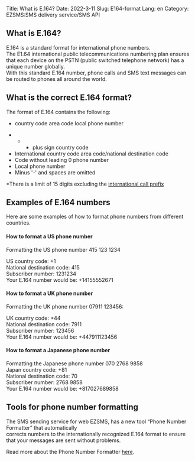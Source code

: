 Title: What is E.164?
Date: 2022-3-11
Slug: E164-format
Lang: en
Category: EZSMS:SMS delivery service/SMS API

## What is E.164?

E.164 is a standard format for international phone numbers. <br>
The E1.64 international public telecommunications numbering plan ensures that each device on the PSTN (public switched telephone network) has a unique number globally. <br>
With this standard E.164 number, phone calls and SMS text messages can be routed to phones all around the world.<br>

## What is the correct E.164 format?

The format of E.164 contains the following:
+ country code area code local phone number <br>

- + - plus sign country code <br>
- International country code area code/national destination code <br>
- Code without leading 0 phone number <br>
- Local phone number <br>
- Minus '-' and spaces are omitted <br>

*There is a limit of 15 digits excluding the [international call prefix](https://en.wikipedia.org/wiki/List_of_international_call_prefixes)

## Examples of E.164 numbers
Here are some examples of how to format phone numbers from different countries.

#### How to format a US phone number
Formatting the US phone number 415 123 1234 <br>

US country code: +1 <br>
National destination code: 415 <br>
Subscriber number: 1231234 <br>
Your E.164 number would be: +14155552671 <br>

#### How to format a UK phone number <br>
Formatting the UK phone number 07911 123456: <br>

UK country code: +44 <br>
National destination code: 7911 <br>
Subscriber number: 123456 <br>
Your E.164 number would be: +447911123456 <br>

#### How to format a Japanese phone number <br>
Formatting the Japanese phone number 070 2768 9858 <br>
Japan country code: +81 <br>
National destination code: 70 <br>
Subscriber number: 2768 9858 <br>
Your E.164 number would be: +817027689858 <br>

## Tools for phone number formatting
The SMS sending service for web EZSMS, has a new tool “Phone Number Formatter” that automatically <br>
corrects numbers to the internationally recognized E.164 format to ensure that your messages are sent without problems. <br>

Read more about the Phone Number Formatter [here](https://help.xoxzo.com/how-to-use-number-formatter/).





